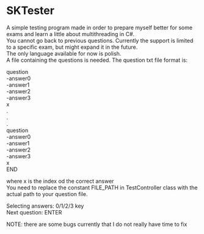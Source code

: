 # SKTester
A simple testing program made in order to prepare myself better for some exams and learn a little about multithreading in C#.  
You cannot go back to previous questions. Currently the support is limited to a specific exam, but might expand it in the future.  
The only language available for now is polish.  
A file containing the questions is needed. The question txt file format is:

  
question  
-answer0  
-answer1  
-answer2  
-answer3  
x           
.  
.  
.  
question  
-answer0  
-answer1  
-answer2  
-answer3  
x  
END  
  

where x is the index od the correct answer  
You need to replace the constant FILE_PATH in TestController class with the actual path to your question file.

Selecting answers:  0/1/2/3 key  
Next question:      ENTER

NOTE: there are some bugs currently that I do not really have time to fix
